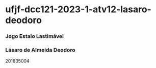 # ufjf-dcc121-2023-1-atv12-lasaro-deodoro
### Jogo Estalo Lastimável
### Lásaro de Almeida Deodoro
201835004